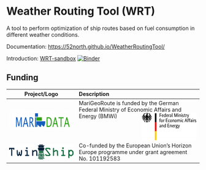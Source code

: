 # Weather Routing Tool (WRT)

A tool to perform optimization of ship routes based on fuel consumption in different weather conditions.

Documentation: https://52north.github.io/WeatherRoutingTool/

Introduction: [WRT-sandbox](https://github.com/52North/WRT-sandbox) [![Binder](https://mybinder.org/badge_logo.svg)](https://mybinder.org/v2/gh/52North/WRT-sandbox.git/HEAD?urlpath=%2Fdoc%2Ftree%2FNotebooks/execute-WRT.ipynb)

## Funding

|                                                                                      Project/Logo                                                                                      | Description                                                                                                                                                                                                                                                                                 |
|:--------------------------------------------------------------------------------------------------------------------------------------------------------------------------------------:|:--------------------------------------------------------------------------------------------------------------------------------------------------------------------------------------------------------------------------------------------------------------------------------------------|
| [<img alt="MariData" align="middle" width="267" height="50" src="https://github.com/52North/WeatherRoutingTool/blob/main/docs/_static/maridata_logo.png"/>](https://www.maridata.org/) | MariGeoRoute is funded by the German Federal Ministry of Economic Affairs and Energy (BMWi)[<img alt="BMWi" align="middle" width="144" height="72" src="https://github.com/52North/WeatherRoutingTool/blob/main/docs/_static/bmwi_logo_en.png" style="float:right"/>](https://www.bmvi.de/) |
|               [<img alt="TwinShip" align="middle" src="https://github.com/52North/WeatherRoutingTool/blob/main/docs/_static/twinship_logo.png"/>](https://twin-ship.eu/)               | Co-funded by the European Union’s Horizon Europe programme under grant agreement No. 101192583                                                                                                                                                                                              |
